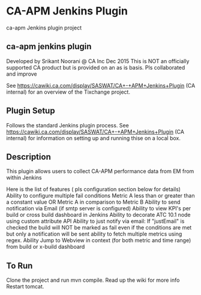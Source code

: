CA-APM Jenkins Plugin
====================

ca-apm Jenkins plugin project


ca-apm jenkins plugin
---------------------
Developed by Srikant Noorani @ CA Inc Dec 2015
This is NOT an officially supported CA product but is provided on an as is basis. 
Pls collaborated and improve

See https://cawiki.ca.com/display/SASWAT/CA+-+APM+Jenkins+Plugin (CA internal) for an overview of the Tixchange
project.

Plugin Setup
---------------
Follows the standard Jenkins plugin process.
See https://cawiki.ca.com/display/SASWAT/CA+-+APM+Jenkins+Plugin (CA internal) for information on
setting up and running thise on a local box.


Description
-----------------
This plugin allows users to collect CA-APM performance data from EM from within Jenkins


Here is the list of features ( pls configuration section below for details)
Ability to configure multiple fail conditions
	Metric A less than or greater than a constant value OR
	Metric A in comparison to Metric B
Ability to send notification via Email (if smtp server is configured)
Ability to view KPI's per build or cross build dashboard in Jenkins
Ability to decorate ATC 10.1 node using custom attribute API
Ability to just notify via email: If "justEmail" is checked the build will NOT be marked as fail even if the conditions are met but only a notification will be sent
ability to fetch multiple metrics using regex.
Ability Jump to Webview in context (for both metric and time range) from build or x-build dashboard


To Run
-------
Clone the project and run mvn compile. Read up the wiki for more info
Restart tomcat.
